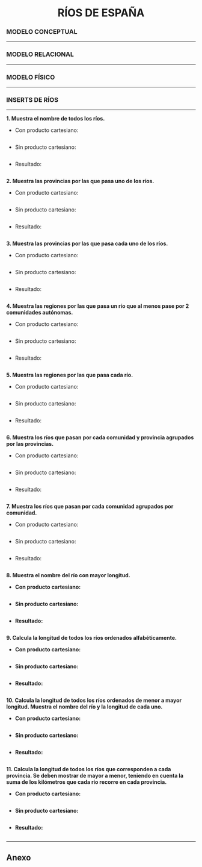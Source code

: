 <!-- style -->
  <style>
    h1{
      text-align: center;
      font-weight: bold;
    }
  </style>

<!---------------------------------------------------->

<!-- title -->
  <h1>RÍOS DE ESPAÑA</h1>

<!-- modelo conceptual -->
  <h3>MODELO CONCEPTUAL</h3>

  <hr>

<!------------------------------------------->

<!-- modelo relacional -->
  <h3>MODELO RELACIONAL</h3>

  <hr>

<!------------------------------------------->

<!-- modelo físico -->
  <h3>MODELO FÍSICO</h3>

  <hr>

<!------------------------------------------->

<!-- inserts de ríos -->
  <h3>INSERTS DE RÍOS</h3>

  <hr>

<!------------------------------------------->

<!-- ejercicios -->
  <!-- ej1 -->
  <p><b>1. Muestra el nombre de todos los ríos.</b></p>

  - Con producto cartesiano:

  ```sql

  ```

  - Sin producto cartesiano:

  ```sql

  ```

  - Resultado:

  <img src="">



  <!-- ej2 -->
  <p><b>2. Muestra las provincias por las que pasa uno de los ríos.</b></p>

  - Con producto cartesiano:

  ```sql

  ```

  - Sin producto cartesiano:

  ```sql

  ```

  - Resultado:

  <img src="">



  <!-- ej3 -->
  <p><b>3. Muestra las provincias por las que pasa cada uno de los ríos.</b></p>

  - Con producto cartesiano:

  ```sql

  ```

  - Sin producto cartesiano:

  ```sql

  ```

  - Resultado:

  <img src="">



  <!-- ej4 -->
  <p><b>4. Muestra las regiones por las que pasa un río que al menos pase por 2 comunidades autónomas.</b></p>

  - Con producto cartesiano:

  ```sql

  ```

  - Sin producto cartesiano:

  ```sql

  ```

  - Resultado:

  <img src="">



  <!-- ej5 -->
  <p><b>5. Muestra las regiones por las que pasa cada río.</b></p>

  - Con producto cartesiano:

  ```sql

  ```

  - Sin producto cartesiano:

  ```sql

  ```

  - Resultado:

  <img src="">



  <!-- ej6 -->
  <p><b>6. Muestra los ríos que pasan por cada comunidad y provincia agrupados por las provincias.</b></p>

  - Con producto cartesiano:

  ```sql

  ```

  - Sin producto cartesiano:

  ```sql

  ```

  - Resultado:

  <img src="">



  <!-- ej7 -->
  <p><b>7. Muestra los ríos que pasan por cada comunidad agrupados por comunidad.</b></p>

  - Con producto cartesiano:

  ```sql

  ```

  - Sin producto cartesiano:

  ```sql

  ```

  - Resultado:

  <img src="">



  <!-- ej8 -->
  <p><b>8. Muestra el nombre del río con mayor longitud.<b></p>

  - Con producto cartesiano:

  ```sql

  ```

  - Sin producto cartesiano:

  ```sql

  ```

  - Resultado:

  <img src="">



  <!-- ej9 -->
  <p><b>9. Calcula la longitud de todos los ríos ordenados alfabéticamente.</b></p>

  - Con producto cartesiano:

  ```sql

  ```

  - Sin producto cartesiano:

  ```sql

  ```

  - Resultado:

  <img src="">



  <!-- ej10 -->
  <p><b>10. Calcula la longitud de todos los ríos ordenados de menor a mayor longitud. Muestra el nombre del río y la longitud de cada uno.</b></p>

  - Con producto cartesiano:

  ```sql

  ```

  - Sin producto cartesiano:

  ```sql

  ```

  - Resultado:

  <img src="">



  <!-- ej11 -->
  <p><b>11. Calcula la longitud de todos los ríos que corresponden a cada provincia. Se deben mostrar de mayor a menor, teniendo en cuenta la suma de los kilómetros que cada río recorre en cada provincia.</b></p>

  - Con producto cartesiano:

  ```sql

  ```

  - Sin producto cartesiano:

  ```sql

  ```

  - Resultado:

  <img src="">

  <hr>

<!---------------------------------------------------->

<h2><b>Anexo</b></h2>

```sql

```